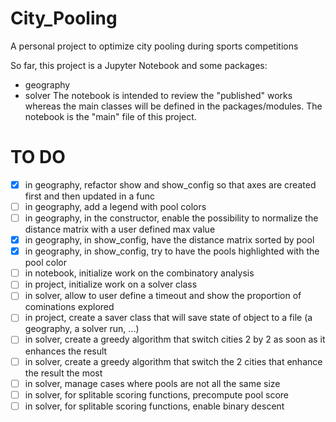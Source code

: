 # City_Pooling
A personal project to optimize city pooling during sports competitions

So far, this project is a Jupyter Notebook and some packages:
- geography
- solver
The notebook is intended to review the "published" works whereas the main classes will be defined in the packages/modules.
The notebook is the "main" file of this project.

# TO DO
- [X] in geography, refactor show and show_config so that axes are created first and then updated in a func
- [ ] in geography, add a legend with pool colors
- [ ] in geography, in the constructor, enable the possibility to normalize the distance matrix with a user defined max value
- [X] in geography, in show_config, have the distance matrix sorted by pool
- [X] in geography, in show_config, try to have the pools highlighted with the pool color
- [ ] in notebook, initialize work on the combinatory analysis
- [ ] in project, initialize work on a solver class
- [ ] in solver, allow to user define a timeout and show the proportion of cominations explored
- [ ] in project, create a saver class that will save state of object to a file (a geography, a solver run, ...)
- [ ] in solver, create a greedy algorithm that switch cities 2 by 2 as soon as it enhances the result
- [ ] in solver, create a greedy algorithm that switch the 2 cities that enhance the result the most
- [ ] in solver, manage cases where pools are not all the same size
- [ ] in solver, for splitable scoring functions, precompute pool score
- [ ] in solver, for splitable scoring functions, enable binary descent

